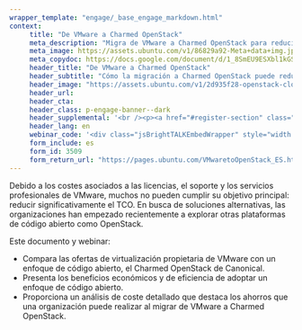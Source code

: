 ```yaml
---
wrapper_template: "engage/_base_engage_markdown.html"
context:
     title: "De VMware a Charmed OpenStack"
     meta_description: "Migra de VMware a Charmed OpenStack para reducir costes e incrementar la eficiencia de la infraestructura."
     meta_image: https://assets.ubuntu.com/v1/86829a92-Meta+data+img.jpg
     meta_copydoc: https://docs.google.com/document/d/1_8SmEU9ESXbl1kGSTvivr1mj0JzV8rSSZe_jPSgLNLk/edit
     header_title: "De VMware a Charmed OpenStack"
     header_subtitle: "Cómo la migración a Charmed OpenStack puede reducir significativamente el TCO"
     header_image: "https://assets.ubuntu.com/v1/2d935f28-openstack-cloud.svg"
     header_url:
     header_cta:
     header_class: p-engage-banner--dark
     header_supplemental: '<br /><p><a href="#register-section" class="p-button--positive">Lea el documento técnico</a> <a href="#webinar" class="p-button--neutral">Vea el webinar</a></p>'
     header_lang: en
     webinar_code: '<div class="jsBrightTALKEmbedWrapper" style="width:100%; height:100%; position:relative;background: #FFFFFF;"><script class="jsBrightTALKEmbedConfig" type="application/json">{ "channelId" : 6793, "language": "en-US", "commId" : 385592, "displayMode" : "standalone", "height" : "auto" }</script><script src="https://www.brighttalk.com/clients/js/player-embed/player-embed.js" class="jsBrightTALKEmbed"></script></div>'
     form_include: es
     form_id: 3509
     form_return_url: "https://pages.ubuntu.com/VMwaretoOpenStack_ES.html"
---
```


Debido a los costes asociados a las licencias, el soporte y los servicios profesionales de VMware, muchos no pueden cumplir su objetivo principal: reducir significativamente el TCO. En busca de soluciones alternativas, las organizaciones han empezado recientemente a explorar otras plataformas de código abierto como OpenStack.
 
Este documento y webinar:

<ul class="p-list">
     <li class="p-list__item is-ticked">Compara las ofertas de virtualización propietaria de VMware con un enfoque de código abierto, el Charmed OpenStack de Canonical.</li>
     <li class="p-list__item is-ticked">Presenta los beneficios económicos y de eficiencia de adoptar un enfoque de código abierto.</li>
     <li class="p-list__item is-ticked">Proporciona un análisis de coste detallado que destaca los ahorros que una organización puede realizar al migrar de VMware a Charmed OpenStack.</li>
</ul>